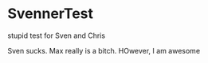 # SvennerTest
stupid test for Sven and Chris

Sven sucks.  Max really is a bitch. HOwever, I am awesome

